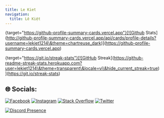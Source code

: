 ```yaml
---
title: Le Kiet
navigation:
  title: Lê Kiệt
---
```


[](https://github-profile-summary-cards.vercel.app){target="https://github-profile-summary-cards.vercel.app"}[![Github Stats](http://github-profile-summary-cards.vercel.app/api/cards/profile-details?username=lekiet1214\&theme=chartreuse_dark)](https://github-profile-summary-cards.vercel.app)

[](https://git.io/streak-stats){terget="https://git.io/streak-stats"}[![GitHub Streak](https://github-readme-streak-stats.herokuapp.com?user=lekiet1214\&theme=transparent\&locale=vi\&hide_current_streak=true)](https://git.io/streak-stats)

## 🌐 Socials:

[![Facebook](https://img.shields.io/badge/Facebook-%231877F2.svg?logo=Facebook\&logoColor=white)](https://facebook.com/lekiet0101) [![Instagram](https://img.shields.io/badge/Instagram-%23E4405F.svg?logo=Instagram\&logoColor=white)](https://instagram.com/lekiet0101) [![Stack Overflow](https://img.shields.io/badge/-Stackoverflow-FE7A16?logo=stack-overflow\&logoColor=white)](https://stackoverflow.com/users/11426202) [![Twitter](https://img.shields.io/badge/Twitter-%231DA1F2.svg?logo=Twitter\&logoColor=white)](https://twitter.com/lekiet0101)

[![Discord Presence](https://lanyard.cnrad.dev/api/591679015291715594)](https://discord.com/users/591679015291715594)

